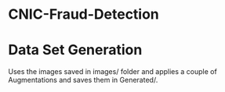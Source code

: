 # CNIC-Fraud-Detection

# Data Set Generation

Uses the images saved in images/ folder and applies a couple of Augmentations and saves them in Generated/.
